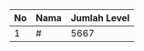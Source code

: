 | No | Nama            | Jumlah Level |
|----|-----------------|--------------|
| 1  | #    |    5667        |
